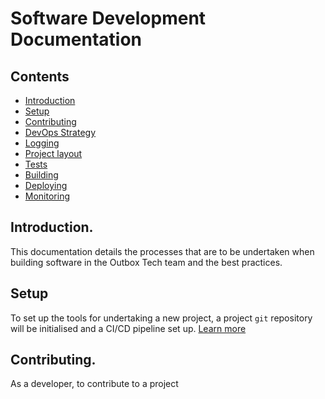 # Software Development Documentation

## Contents

* [Introduction](./introduction.md)
* [Setup](./setup.md)
* [Contributing](./contributing.md)
* [DevOps Strategy](./strategy.md)
* [Logging](./logging.md)
* [Project layout](./layout.md)
* [Tests](./tests.md)
* [Building](./building.md)
* [Deploying](./deploy.md)
* [Monitoring](./monitoring.md)


## Introduction.

This documentation details the processes that are to be undertaken when building software in the Outbox Tech team and the best practices.

## Setup
To set up the tools for undertaking a new project, a project `git` repository will be initialised and a CI/CD pipeline set up. [Learn more](./strategy.md)

## Contributing.

As a developer, to contribute to a project